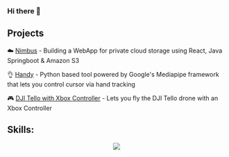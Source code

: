 ### Hi there 👋 

## Projects
☁️ [Nimbus](https://github.com/Waleed2660/nimbus-ui) - Building a WebApp for private cloud storage using React, Java Springboot & Amazon S3

👌 [Handy](https://github.com/Waleed2660/Handy) - Python based tool powered by Google's Mediapipe framework that lets you control cursor via hand tracking

🎮 [DJI Tello with Xbox Controller](https://github.com/Waleed2660/DJITello_Xbox_Controller) - Lets you fly the DJI Tello drone with an Xbox Controller


## Skills:
<p align="center">
  <a href="https://skillicons.dev">
    <img src="https://skillicons.dev/icons?i=java,py,js,spring,react,tailwind,git,github,vim,nginx,docker,kubernetes,aws,grafana,elasticsearch,jenkins,postman,idea,gradle,maven,apple,linux,html,css" />
  </a>
</p>


